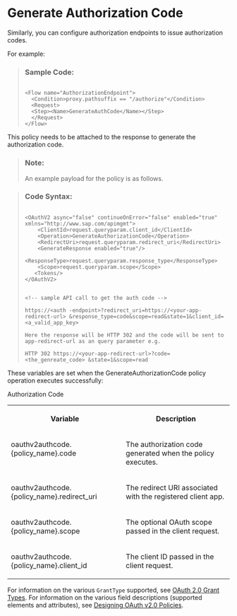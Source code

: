 <!-- loio46d9bb6a604d4056b8815d2daf6e0d8e -->

# Generate Authorization Code

Similarly, you can configure authorization endpoints to issue authorization codes.

For example:

> ### Sample Code:  
> ```
> 
> <Flow name="AuthorizationEndpoint">
> 	<Condition>proxy.pathsuffix == "/authorize"</Condition>
> 	<Request>
> 	<Step><Name>GenerateAuthCode</Name></Step>
> 	</Request>
> </Flow>
> ```

This policy needs to be attached to the response to generate the authorization code.

> ### Note:  
> An example payload for the policy is as follows.

> ### Code Syntax:  
> ```
> 
> <OAuthV2 async="false" continueOnError="false" enabled="true" xmlns="http://www.sap.com/apimgmt">
>     <ClientId>request.queryparam.client_id</ClientId> 
>     <Operation>GenerateAuthorizationCode</Operation>
>     <RedirectUri>request.queryparam.redirect_uri</RedirectUri> 
>     <GenerateResponse enabled="true"/>
>     <ResponseType>request.queryparam.response_type</ResponseType> 
>     <Scope>request.queryparam.scope</Scope>
>    <Tokens/>
> </OAuthV2>
> 
> 
> <!-- sample API call to get the auth code -->
> 
> https://<auth -endpoint>?redirect_uri=https://<your-app-redirect-url> &response_type=code&scope=read&state=1&client_id=<a_valid_app_key>
> 
> Here the response will be HTTP 302 and the code will be sent to app-redirect-url as an query parameter e.g.
> 
> HTTP 302 https://<your-app-redirect-url>?code=<the_genreate_code> &state=1&scope=read
> 
> ```

These variables are set when the GenerateAuthorizationCode policy operation executes successfully:

<a name="loio46d9bb6a604d4056b8815d2daf6e0d8e__table_tcx_h35_h1b"/>Authorization Code


<table>
<tr>
<th valign="top">

Variable



</th>
<th valign="top">

Description



</th>
</tr>
<tr>
<td valign="top">

oauthv2authcode.\{policy\_name\}.code



</td>
<td valign="top">

The authorization code generated when the policy executes.



</td>
</tr>
<tr>
<td valign="top">

oauthv2authcode.\{policy\_name\}.redirect\_uri



</td>
<td valign="top">

The redirect URI associated with the registered client app.



</td>
</tr>
<tr>
<td valign="top">

oauthv2authcode.\{policy\_name\}.scope



</td>
<td valign="top">

The optional OAuth scope passed in the client request.



</td>
</tr>
<tr>
<td valign="top">

oauthv2authcode.\{policy\_name\}.client\_id



</td>
<td valign="top">

The client ID passed in the client request.



</td>
</tr>
</table>

For information on the various `GrantType` supported, see [OAuth 2.0 Grant Types](oauth-2-0-grant-types-308a18a.md). For information on the various field descriptions \(supported elements and attributes\), see [Designing OAuth v2.0 Policies](designing-oauth-v2-0-policies-68f0246.md).

